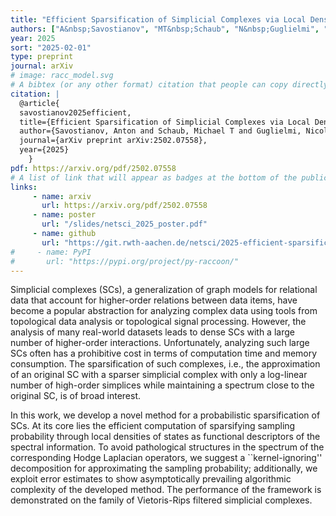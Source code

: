 ```yaml
---
title: "Efficient Sparsification of Simplicial Complexes via Local Densities of States"
authors: ["A&nbsp;Savostianov", "MT&nbsp;Schaub", "N&nbsp;Guglielmi", "F&nbsp;Tudisco"]
year: 2025
sort: "2025-02-01"
type: preprint
journal: arXiv
# image: racc_model.svg
# A bibtex (or any other format) citation that people can copy directly from the website.
citation: |
  @article{
  savostianov2025efficient,
  title={Efficient Sparsification of Simplicial Complexes via Local Densities of States},
  author={Savostianov, Anton and Schaub, Michael T and Guglielmi, Nicola and Tudisco, Francesco},
  journal={arXiv preprint arXiv:2502.07558},
  year={2025}
    }
pdf: https://arxiv.org/pdf/2502.07558
# A list of link that will appear as badges at the bottom of the publication.
links:
     - name: arxiv
       url: https://arxiv.org/pdf/2502.07558 
     - name: poster
       url: "/slides/netsci_2025_poster.pdf"
     - name: github
       url: "https://git.rwth-aachen.de/netsci/2025-efficient-sparsification-of-simplicial-complexes-via-local-densities-of-states"
#     - name: PyPI
#       url: "https://pypi.org/project/py-raccoon/"
---
```


Simplicial complexes (SCs), a generalization of graph models for relational data that account for higher-order relations between data items, have become a popular abstraction for analyzing complex data using tools from topological data analysis or topological signal processing. However, the analysis of many real-world datasets leads to dense SCs with a large number of higher-order interactions. Unfortunately, analyzing such large SCs often has a prohibitive cost in terms of computation time and memory consumption. The sparsification of such complexes, i.e., the approximation of an original SC with a sparser simplicial complex with only a log-linear number of high-order simplices while maintaining a spectrum close to the original SC, is of broad interest.

In this work, we develop a novel method for a probabilistic sparsification of SCs. At its core lies the efficient computation of sparsifying sampling probability through local densities of states as functional descriptors of the spectral information. To avoid pathological structures in the spectrum of the corresponding Hodge Laplacian operators, we suggest a ``kernel-ignoring'' decomposition for approximating the sampling probability; additionally, we exploit error estimates to show asymptotically prevailing algorithmic complexity of the developed method. The performance of the framework is demonstrated on the family of Vietoris-Rips filtered simplicial complexes.
